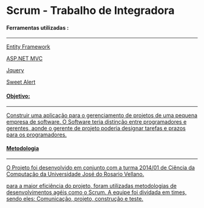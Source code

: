 # Scrum - Trabalho de Integradora

<h4><b>Ferramentas utilizadas :</b></h3>
<hr>
<p><a href="https://msdn.microsoft.com/ptbr/library/dn630213.aspx">Entity Framework</p>
<p><a href="https://www.asp.net/mvc">ASP.NET MVC</p>
<p><a href="https://jquery.com/">Jquery</p>
<p><a href="Sweet Alert">Sweet Alert</p>

<h4><b> Objetivo:</b></h4>
<hr>

<p>Construir uma aplicação para o gerenciamento de projetos de uma pequena empresa de software. O Software teria distinção entre programadores e gerentes, aonde o gerente de projeto poderia designar tarefas e prazos para os programadores.</p>

<h4><b>Metodologia</b></h4>
<hr>
<p>O  Projeto foi desenvolvido em conjunto com a turma 2014/01 de Ciência da Computação da Universidade José do Rosario Vellano.
<p>para a maior eficiência do projeto, foram utilizadas  metodologias de desenvolvimentos agéis como o Scrum. A equipe foi dividada em times, sendo eles: Comunicação, projeto, construção e teste.
